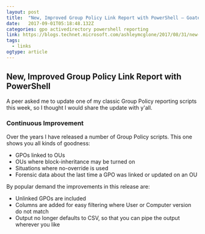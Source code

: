 ```yaml
---
layout: post 
title:  "New, Improved Group Policy Link Report with PowerShell – GoateePFE" 
date:   2017-09-01T05:18:48.132Z 
categories: gpo activedirectory powershell reporting 
link: https://blogs.technet.microsoft.com/ashleymcglone/2017/08/31/new-improved-group-policy-link-report-with-powershell/ 
tags:
  - links
ogtype: article 
---
```


## New, Improved Group Policy Link Report with PowerShell

 A peer asked me to update one of my classic Group Policy reporting scripts this week, so I thought I would share the update with y'all.

### Continuous Improvement
Over the years I have released a number of Group Policy scripts. This one shows you all kinds of goodness:

* GPOs linked to OUs
* OUs where block-inheritance may be turned on
* Situations where no-override is used
* Forensic data about the last time a GPO was linked or updated on an OU

By popular demand the improvements in this release are:

* Unlinked GPOs are included
* Columns are added for easy filtering where User or Computer version do not match
* Output no longer defaults to CSV, so that you can pipe the output wherever you like